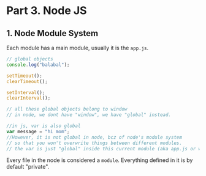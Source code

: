 # Part 3. Node JS

## 1. Node Module System

Each module has a main module, usually it is the `app.js`.

```js
// global objects
console.log("balabal");

setTimeout();
clearTimeout();

setInterval();
clearInterval();

// all these global objects belong to window
// in node, we dont have "window", we have "global" instead.

//in js, var is also global
var message = "hi mom";
//However, it is not global in node, bcz of node's module system
// so that you won't overwrite things between different modules.
// the var is just "global" inside this current module (aka app.js or whatever file it is defined.)
```

Every file in the node is considered a `module`. Everything defined in it is by default "private".
